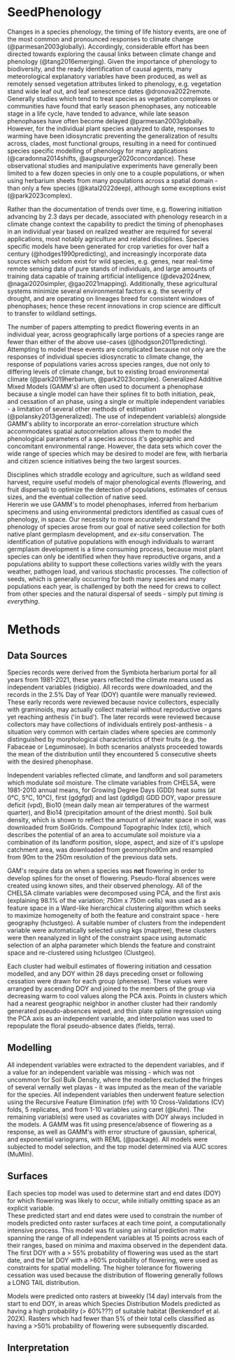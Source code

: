 # SeedPhenology

Changes in a species phenology, the timing of life history events, are one of the most common and pronounced responses to climate change (@parmesan2003globally). 
Accordingly, considerable effort has been directed towards exploring the causal links between climate change and phenology (@tang2016emerging). 
Given the importance of phenology to biodiversity, and the ready identification of causal agents, many meteorological explanatory variables have been produced, as well as remotely sensed vegetation attributes linked to phenology, e.g. vegetation stand wide leaf out, and leaf senescence dates @dronova2022remote. 
Generally studies which tend to treat species as vegetation complexes or communities have found that early season phenophases, any noticeable stage in a life cycle, have tended to advance, while late season phenophases have often become delayed @parmesan2003globally. 
However, for the individual plant species analyzed to date, responses to warming have been idiosyncratic preventing the generalization of results across, clades, most functional groups, resulting in a need for continued species specific modelling of phenology for many applications (@caradonna2014shifts, @augspurger2020concordance). 
These observational studies and manipulative experiments have generally been limited to a few dozen species in only one to a couple populations, or when using herbarium sheets from many populations across a spatial domain - than only a few species (@katal2022deep), although some exceptions exist (@park2023complex).

Rather than the documentation of trends over time, e.g. flowering initiation advancing by 2.3 days per decade, associated with phenology research in a climate change context the capability to predict the timing of phenophases in an individual year based on realized weather are required for several applications, most notably agriculture and related disciplines. 
Species specific models have been generated for crop varieties for over half a century (@hodges1990predicting), and increasingly incorporate data sources which seldom exist for wild species, e.g. genes, near real-time remote sensing data of pure stands of individuals, and large amounts of training data capable of training artificial intelligence (@deva2024new, @nagai2020simpler, @gao2021mapping). 
Additionally, these agricultural systems minimize several environmental factors e.g. the severity of drought, and are operating on lineages breed for consistent windows of phenophases; hence these recent innovations in crop science are difficult to transfer to wildland settings. 

The number of papers attempting to predict flowering events in an individual year, across geographically large portions of a species range are fewer than either of the above use-cases (@hodgson2011predicting). 
Attempting to model these events are complicated because not only are the responses of individual species idiosyncratic to climate change, the response of populations varies across species ranges, due not only to differing levels of climate change, but to existing broad environmental climate (@park2019herbarium, @park2023complex). 
Generalized Additive Mixed Models (GAMM's) are often used to document a phenophase because a single model can have their splines fit to both initiation, peak, and cessation of an phase, using a single or multiple independent variables - a limitation of several other methods of estimation (@polansky2013generalized).
The use of independent variable(s) alongside GAMM's ability to incorporate an error-correlation structure which accommodates spatial autocorrelation allows them to model the phenological parameters of a species across it's geographic and concomitant environmental range. 
However, the data sets which cover the wide range of species which may be desired to model are few, with herbaria and citizen science initiatives being the two largest sources. 


Disciplines which straddle ecology and agriculture, such as wildland seed harvest, require useful models of major phenological events (flowering, and fruit dispersal) to optimize the detection of populations, estimates of census sizes, and the eventual collection of native seed.  
Hererin we use GAMM's to model phenophases, inferred from herbarium specimens and using environmental predictors identified as casual cues of phenology, in space. 
Our necessity to more accurately understand the phenology of species arose from our goal of native seed collection for both native plant germplasm development, and *ex-situ* conservation. 
The identification of putative populations with enough individuals to warrant germplasm development is a time consuming process, because most plant species can only be identified when they have reproductive organs, and a populations ability to support these collections varies wildly with the years weather, pathogen load, and various stochastic processes. 
The collection of seeds, which is generally occurring for both many species and many populations each year, is challenged by both the need for crews to collect from other species and the natural dispersal of seeds - simply put *timing is everything*.  

# Methods

## Data Sources

Species records were derived from the Symbiota herbarium portal for all years from 1981-2021, these years reflected the climate means used as independent variables (ridigbio). 
All records were downloaded, and the records in the 2.5% Day of Year (DOY) quantile were manually reviewed. 
These early records were reviewed because novice collectors, especially with graminoids, may actually collect material without reproductive organs yet reaching anthesis ('in bud').
The later records were reviewed because collectors may have collections of individuals entirely post-anthesis - a situation very common with certain clades where species are commonly distinguished by morphological characteristics of their fruits (e.g. the Fabaceae or Leguminosae). 
In both scenarios analysts proceeded towards the mean of the distribution until they encountered 5 consecutive sheets with the desired phenophase.  

Independent variables reflected climate, and landform and soil parameters which modulate soil moisture. 
The climate variables from CHELSA, were 1981-2010 annual means, for Growing Degree Days (GDD) heat sums (at 0°C, 5°C, 10°C), first (gdgfgd) and last (gddlgd) GDD DOY, vapor pressure deficit (vpd), Bio10 (mean daily mean air temperatures of the warmest quarter), and Bio14 (precipitation amount of the driest month). 
Soil bulk density, which is shown to reflect the amount of air/water space in soil, was downloaded from SoilGrids. 
Compound Topographic Index (cti), which describes the potential of an area to accumulate soil moisture via a combination of its landform position, slope, aspect, and size of it's upslope catchment area, was downloaded from geomorpho90m and resampled from 90m to the 250m resolution of the previous data sets. 

GAM's require data on when a species was **not** flowering in order to develop splines for the onset of flowering. 
Pseudo-floral absences were created using known sites, and their observed phenology. 
All of the CHELSA climate variables were decomposed using PCA, and the first axis (explaining 98.1% of the variation; 750m x 750m cells) was used as a feature space in a Ward-like hierarchical clustering algorithm which seeks to maximize homogeneity of both the feature and constraint space - here geography (hclustgeo). 
A suitable number of clusters from the independent variable were automatically selected using kgs (maptree), these clusters were then reanalyzed in light of the constraint space using automatic selection of an alpha parameter which blends the feature and constraint space and re-clustered using hclustgeo (Clustgeo). 

Each cluster had weibull estimates of flowering initiation and cessation modelled, and any DOY within 28 days preceding onset or following cessation were drawn for each group (phenesse). 
These values were arranged by ascending DOY and joined to the members of the group via decreasing warm to cool values along the PCA axis. 
Points in clusters which had a nearest geographic neighbor in another cluster had their randomly generated pseudo-absences wiped, and thin plate spline regression using the PCA axis as an independent variable, and interpolation was used to repopulate the floral pseudo-absence dates (fields, terra). 

## Modelling

All independent variables were extracted to the dependent variables, and if a value for an independent variable was missing - which was not uncommon for Soil Bulk Density, where the modellers excluded the fringes of several vernally wet playas - it was imputed as the mean of the variable for the species. 
All independent variables then underwent feature selection using the Recursive Feature Elimination (rfe) with 10 Cross-Validations (CV) folds, 5 replicates, and from 1-10 variables using caret (@kuhn).
The remaining variable(s) were used as covariates with DOY always included in the models. 
A GAMM was fit using presence/absence of flowering as a response, as well as GAMM's with error structure of gaussian, spherical, and exponential variograms, with REML (@package). 
All models were subjected to model selection, and the top model determined via AUC scores (MuMIn). 

## Surfaces

Each species top model was used to determine start and end dates (DOY) for which flowering was likely to occur, while initially omitting space as an explicit variable.   
These predicted start and end dates were used to constrain the number of models predicted onto raster surfaces at each time point, a computationally intensive process. 
This model was fit using an initial prediction matrix spanning the range of all independent variables at 15 points across each of their ranges, based on minima and maxima observed in the dependent data. 
The first DOY with a > 55% probability of flowering was used as the start date, and the lat DOY with a >60% probability of flowering, were used as constraints for spatial modelling. 
The higher tolerance for flowering cessation was used because the distribution of flowering generally follows a LONG TAIL distribution. 

Models were predicted onto rasters at biweekly (14 day) intervals from the start to end DOY, in areas which Species Distribution Models predicted as having a high probability (> 60%???) of suitable habitat (Benkendorf et al. 202X). 
Rasters which had fewer than 5% of their total cells classified as having a >50% probability of flowering were subsequently discarded.

## Interpretation 



